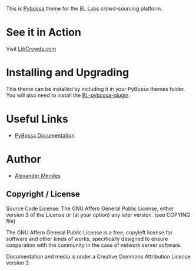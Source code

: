 This is [Pybossa](https://github.com/PyBossa/pybossa) theme for the BL Labs crowd-sourcing platform.

# See it in Action

Visit [LibCrowds.com](http://libcrowds.com)

# Installing and Upgrading

This theme can be installed by including it in your PyBossa themes folder. You will also need to install the [BL-pybossa-plugin](https://github.com/alexandermendes/BL-pybossa-plugin).


# Useful Links

* [PyBossa Documentation](http://docs.pybossa.com/)


# Author

* [Alexander Mendes](mailto:alexanderhmendes@gmail.com)


## Copyright / License


Source Code License: The GNU Affero General Public License, either version 3 of the License
or (at your option) any later version. (see COPYING file)

The GNU Affero General Public License is a free, copyleft license for
software and other kinds of works, specifically designed to ensure
cooperation with the community in the case of network server software.

Documentation and media is under a Creative Commons Attribution License version
3.

